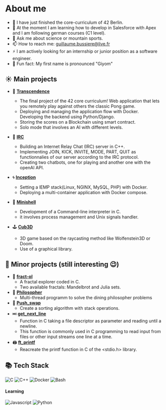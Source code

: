 # About me

- 🔭 I have just finished the core-curriculum of 42 Berlin.
- 🌱 At the moment I am learning how to develop in Salesforce with Apex and I am following german courses (C1 level).
- 💬 Ask me about science or mountain sports.
- 📫 How to reach me: guillaume.bussiere@live.fr
- ⚡ I am actively looking for an internship or junior position as a software engineer.
- 🤡 Fun fact: My first name is pronounced "Giyom"

## ☀️ Main projects

- 🏓 **[Transcendence](https://github.com/Bussiereg/ft_transcendence)**
  - The final project of the 42 core curriculum! Web application that lets you remotely play against others the classic Pong game.
  - Deploying and managing the application flow with Docker. Developing the backend using Python/Django.
  - Storing the scores on a Blockchain using smart contract.
  - Solo mode that involves an AI with different levels.
  
- 🤖 **[IRC](https://github.com/Bussiereg/ft_IRC)**
  - Building an Internet Relay Chat (IRC) server in C++.
  - Implementing JOIN, KICK, INVITE, MODE, PART, QUIT as functionnalies of our server according to the IRC protocol.
  - Creating two chatbots, one for playing and another one with the openAI API.

- 🌀 **[Inception](https://github.com/Bussiereg/inception)**
  - Setting a lEMP stack(Linux, NGINX, MySQL, PHP) with Docker.
  - Deploying a multi-container application with Docker compose.
  
- 🐚 **[Minishell](https://github.com/Bussiereg/Minishell)**
  - Development of a Command-line interpreter in C.
  - it involves process management and Unix signals handler.
    
- 🕹️ **[Cub3D](https://github.com/Bussiereg/cub3D)**
  - 3D game based on the raycasting method like Wolfenstein3D or Doom.
  - Use of a graphical library.


## 🌙 Minor projects (still interesting 😉)
- 💠 **[fract-ol](https://github.com/Bussiereg/fractol)**
  - A fractal explorer coded in C.
  - Two available fractals: Mandelbrot and Julia sets.
- 🍝 **[Philosopher](https://github.com/Bussiereg/Philosophers)**
  - Multi-thread programm to solve the dining philosopher problems
- 📶 **[Push_swap](https://github.com/Bussiereg/push_swap)**
  - Create a sorting algorithm with stack operations.
- ⏭️ **[get_next_line](https://github.com/Bussiereg/get_next_line)**
  - Function in C taking a file descriptor as parameter and reading until a newline.
  - This function is commonly used in C programming to read input from files or other input streams one line at a time.
- 🖨️ **[ft_printf](https://github.com/Bussiereg/ft_printf)**
  - Reacreate the printf function in C of the <stdio.h> library.

## 📚 Tech Stack
![C](https://img.shields.io/badge/c-%2300599C.svg?style=for-the-badge&logo=c&logoColor=white) ![C++](https://img.shields.io/badge/C%2B%2B-00599C?style=for-the-badge&logo=c%2B%2B&logoColor=white) ![Docker](https://img.shields.io/badge/docker-%230db7ed.svg?style=for-the-badge&logo=docker&logoColor=white) ![Bash](https://img.shields.io/badge/GNU%20Bash-4EAA25?style=for-the-badge&logo=GNU%20Bash&logoColor=white)
#### **Learning**
 ![Javascript](https://shields.io/badge/JavaScript-F7DF1E?style=for-the-badge&logo=JavaScript&logoColor=black) ![Python](https://img.shields.io/badge/python-3670A0?style=for-the-badge&logo=python&logoColor=ffdd54)
